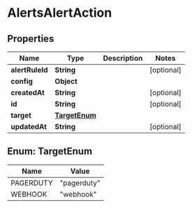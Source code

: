 

# AlertsAlertAction


## Properties

| Name | Type | Description | Notes |
|------------ | ------------- | ------------- | -------------|
|**alertRuleId** | **String** |  |  [optional] |
|**config** | **Object** |  |  |
|**createdAt** | **String** |  |  [optional] |
|**id** | **String** |  |  [optional] |
|**target** | [**TargetEnum**](#TargetEnum) |  |  |
|**updatedAt** | **String** |  |  [optional] |



## Enum: TargetEnum

| Name | Value |
|---- | -----|
| PAGERDUTY | &quot;pagerduty&quot; |
| WEBHOOK | &quot;webhook&quot; |



